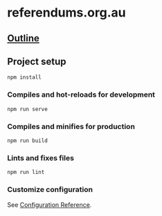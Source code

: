 # referendums.org.au
## [Outline](https://docs.google.com/presentation/d/1G1rNbbV3SiS3jxFKFflZchSNUA3JXo93JpEiTELCd1s/edit?usp=sharing)

## Project setup
```
npm install
```

### Compiles and hot-reloads for development
```
npm run serve
```

### Compiles and minifies for production
```
npm run build
```

### Lints and fixes files
```
npm run lint
```

### Customize configuration
See [Configuration Reference](https://cli.vuejs.org/config/).
